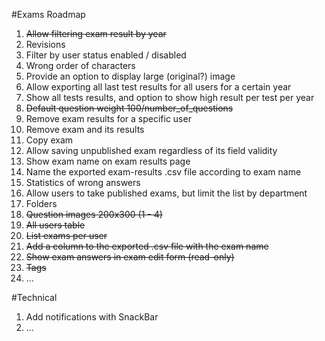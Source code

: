 #Exams Roadmap

1. ~~Allow filtering exam result by year~~
1. Revisions
1. Filter by user status enabled / disabled
1. Wrong order of characters
1. Provide an option to display large (original?) image
1. Allow exporting all last test results for all users for a certain year
1. Show all tests results, and option to show high result per test per year
1. ~~Default question weight 100/number_of_questions~~
1. Remove exam results for a specific user
1. Remove exam and its results
1. Copy exam
1. Allow saving unpublished exam regardless of its field validity
1. Show exam name on exam results page
1. Name the exported exam-results .csv file according to exam name
1. Statistics of wrong answers
1. Allow users to take published exams, but limit the list by department
1. Folders
1. ~~Question images 200x300 (1 - 4)~~
1. ~~All users table~~
1. ~~List exams per user~~
1. ~~Add a column to the exported .csv file with the exam name~~
1. ~~Show exam answers in exam edit form (read-only)~~
1. ~~Tags~~
1. ...

#Technical

1. Add notifications with SnackBar
1. ...
